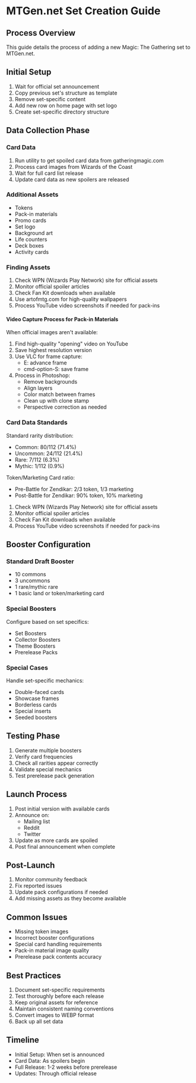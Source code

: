 # MTGen.net Set Creation Guide

## Process Overview
This guide details the process of adding a new Magic: The Gathering set to MTGen.net.

## Initial Setup
1. Wait for official set announcement
2. Copy previous set's structure as template
3. Remove set-specific content
4. Add new row on home page with set logo
5. Create set-specific directory structure

## Data Collection Phase

### Card Data
1. Run utility to get spoiled card data from gatheringmagic.com
2. Process card images from Wizards of the Coast
3. Wait for full card list release
4. Update card data as new spoilers are released

### Additional Assets
- Tokens
- Pack-in materials
- Promo cards
- Set logo
- Background art
- Life counters
- Deck boxes
- Activity cards

### Finding Assets
1. Check WPN (Wizards Play Network) site for official assets
2. Monitor official spoiler articles
3. Check Fan Kit downloads when available
4. Use artofmtg.com for high-quality wallpapers
5. Process YouTube video screenshots if needed for pack-ins

#### Video Capture Process for Pack-in Materials
When official images aren't available:
1. Find high-quality "opening" video on YouTube
2. Save highest resolution version
3. Use VLC for frame capture:
   - E: advance frame
   - cmd-option-S: save frame
4. Process in Photoshop:
   - Remove backgrounds
   - Align layers
   - Color match between frames
   - Clean up with clone stamp
   - Perspective correction as needed

### Card Data Standards
Standard rarity distribution:
- Common: 80/112 (71.4%)
- Uncommon: 24/112 (21.4%)
- Rare: 7/112 (6.3%)
- Mythic: 1/112 (0.9%)

Token/Marketing Card ratio:
- Pre-Battle for Zendikar: 2/3 token, 1/3 marketing
- Post-Battle for Zendikar: 90% token, 10% marketing
1. Check WPN (Wizards Play Network) site for official assets
2. Monitor official spoiler articles
3. Check Fan Kit downloads when available
4. Process YouTube video screenshots if needed for pack-ins

## Booster Configuration

### Standard Draft Booster
- 10 commons
- 3 uncommons
- 1 rare/mythic rare
- 1 basic land or token/marketing card

### Special Boosters
Configure based on set specifics:
- Set Boosters
- Collector Boosters
- Theme Boosters
- Prerelease Packs

### Special Cases
Handle set-specific mechanics:
- Double-faced cards
- Showcase frames
- Borderless cards
- Special inserts
- Seeded boosters

## Testing Phase
1. Generate multiple boosters
2. Verify card frequencies
3. Check all rarities appear correctly
4. Validate special mechanics
5. Test prerelease pack generation

## Launch Process
1. Post initial version with available cards
2. Announce on:
   - Mailing list
   - Reddit
   - Twitter
3. Update as more cards are spoiled
4. Post final announcement when complete

## Post-Launch
1. Monitor community feedback
2. Fix reported issues
3. Update pack configurations if needed
4. Add missing assets as they become available

## Common Issues
- Missing token images
- Incorrect booster configurations
- Special card handling requirements
- Pack-in material image quality
- Prerelease pack contents accuracy

## Best Practices
1. Document set-specific requirements
2. Test thoroughly before each release
3. Keep original assets for reference
4. Maintain consistent naming conventions
5. Convert images to WEBP format
6. Back up all set data

## Timeline
- Initial Setup: When set is announced
- Card Data: As spoilers begin
- Full Release: 1-2 weeks before prerelease
- Updates: Through official release
